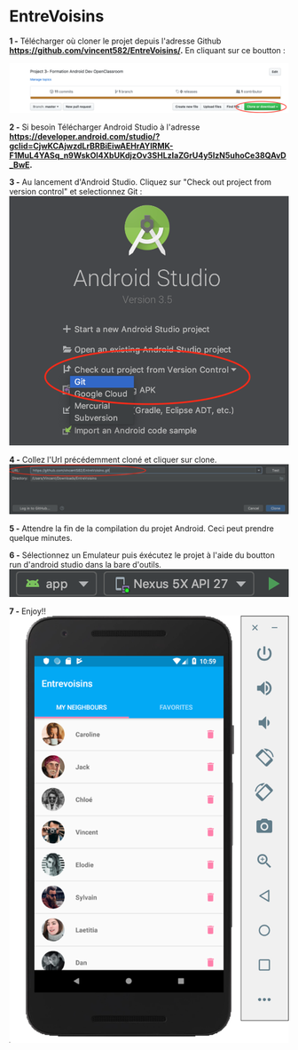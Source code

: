 # EntreVoisins

**1 -** Télécharger où cloner le projet depuis l'adresse Github **https://github.com/vincent582/EntreVoisins/.** En cliquant sur ce boutton :

![Screenshot](screenshot.png)

**2 -** Si besoin Télécharger Android Studio à l'adresse **https://developer.android.com/studio/?gclid=CjwKCAjwzdLrBRBiEiwAEHrAYlRMK-F1MuL4YASq_n9WskOl4XbUKdjzOv3SHLzIaZGrU4y5lzN5uhoCe38QAvD_BwE.**

**3 -** Au lancement d'Android Studio. Cliquez sur "Check out project from version control" et selectionnez Git :
![Screenshot](screenshot2.png)

**4 -** Collez l'Url précédemment cloné et cliquer sur clone.
![Screenshot](screenshot3.png)

**5 -** Attendre la fin de la compilation du projet Android. Ceci peut prendre quelque minutes.

**6 -** Sélectionnez un Emulateur puis éxécutez le projet à l'aide du boutton run d'android studio dans la bare d'outils.
![Screenshot](screenshot4.png)

**7 -** Enjoy!!
![Screenshot](screenshot5.png)

